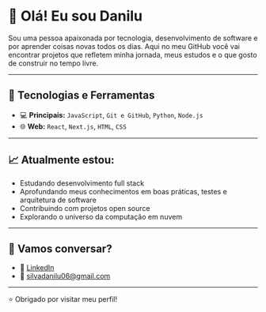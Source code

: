 # 👋 Olá! Eu sou Danilu

Sou uma pessoa apaixonada por tecnologia, desenvolvimento de software e por aprender coisas novas todos os dias. Aqui no meu GitHub você vai encontrar projetos que refletem minha jornada, meus estudos e o que gosto de construir no tempo livre.

---

## 🚀 Tecnologias e Ferramentas

- 💻 **Principais:** `JavaScript`, `Git e GitHub`, `Python`, `Node.js`
- 🌐 **Web:** `React`, `Next.js`, `HTML`, `CSS`


---

## 📈 Atualmente estou:

- Estudando desenvolvimento full stack
- Aprofundando meus conhecimentos em boas práticas, testes e arquitetura de software
- Contribuindo com projetos open source
- Explorando o universo da computação em nuvem

---

## 💬 Vamos conversar?

- 💼 [LinkedIn](https://www.linkedin.com/in/danilu-silva-a416142b0/)
- 📧 silvadanilu06@gmail.com

---

⭐ Obrigado por visitar meu perfil!
